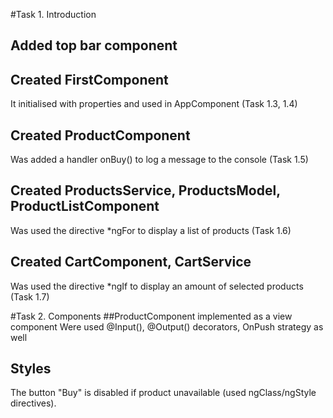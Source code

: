 #Task 1. Introduction
## Added top bar component
## Created FirstComponent 
It initialised with properties and used in AppComponent (Task 1.3, 1.4)
## Created ProductComponent
Was added a handler onBuy() to log a message to the console (Task 1.5)
## Created ProductsService, ProductsModel, ProductListComponent
Was used the directive *ngFor to display a list of products (Task 1.6)
## Created CartComponent, CartService 
Was used the directive *ngIf to display an amount of selected products (Task 1.7)

#Task 2. Components
##ProductComponent implemented as a view component
Were used @Input(), @Output() decorators, OnPush strategy as well
## Styles
The button "Buy" is disabled if product unavailable (used  ngClass/ngStyle directives).
